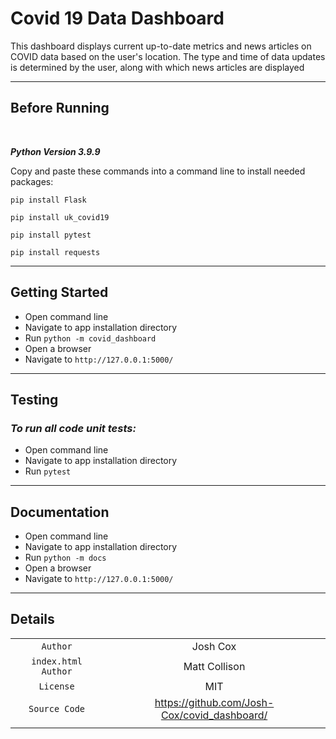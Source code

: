 # **Covid 19 Data Dashboard**

This dashboard displays current up-to-date metrics and news articles on COVID data based on the user's location.
The type and time of data updates is determined by the user, along with which news articles are displayed

---
## **Before Running**
<p>&nbsp;</p>

_**Python Version 3.9.9**_

Copy and paste these commands into a command line to install needed packages:

```
pip install Flask
```
```
pip install uk_covid19
```
```
pip install pytest
```
```
pip install requests
```
---
## **Getting Started**
- Open command line
- Navigate to app installation directory
- Run  ```python -m covid_dashboard```
- Open a browser
- Navigate to ```http://127.0.0.1:5000/```
---
## **Testing**
### *To run all code unit tests:*
- Open command line
- Navigate to app installation directory
- Run ```pytest```
---
## **Documentation**
- Open command line
- Navigate to app installation directory
- Run ```python -m docs```
- Open a browser
- Navigate to ```http://127.0.0.1:5000/```
---
## **Details**


|           |                         |
| :-------: |:-----------------------:|
|      ```Author```     |     Josh Cox     |
|    ```index.html Author```  |   Matt Collison    |
|     ```License```     |        MIT       |
|   ```Source Code```   |     https://github.com/Josh-Cox/covid_dashboard/    |
|           |                         |
